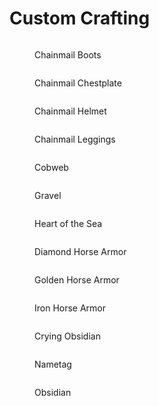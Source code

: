 # Custom Crafting

<div>

<figure><img src="../.gitbook/assets/chainmailboots.jpg" alt=""><figcaption><p>Chainmail Boots</p></figcaption></figure>

 

<figure><img src="../.gitbook/assets/chainmailchestplate.jpg" alt=""><figcaption><p>Chainmail Chestplate</p></figcaption></figure>

 

<figure><img src="../.gitbook/assets/chainmailhelmet.jpg" alt=""><figcaption><p>Chainmail Helmet</p></figcaption></figure>

 

<figure><img src="../.gitbook/assets/chainmailleggings.jpg" alt=""><figcaption><p>Chainmail Leggings</p></figcaption></figure>

 

<figure><img src="../.gitbook/assets/cobweb.jpg" alt=""><figcaption><p>Cobweb</p></figcaption></figure>

 

<figure><img src="../.gitbook/assets/gravel.png" alt=""><figcaption><p>Gravel</p></figcaption></figure>

 

<figure><img src="../.gitbook/assets/heartofthesea.jpg" alt=""><figcaption><p>Heart of the Sea</p></figcaption></figure>

 

<figure><img src="../.gitbook/assets/horsearmordiamond.jpg" alt=""><figcaption><p>Diamond Horse Armor</p></figcaption></figure>

 

<figure><img src="../.gitbook/assets/horsearmorgold.jpg" alt=""><figcaption><p>Golden Horse Armor</p></figcaption></figure>

 

<figure><img src="../.gitbook/assets/horsearmoriron.jpg" alt=""><figcaption><p>Iron Horse Armor</p></figcaption></figure>

 

<figure><img src="../.gitbook/assets/cryingobsidian.jpg" alt=""><figcaption><p>Crying Obsidian</p></figcaption></figure>

 

<figure><img src="../.gitbook/assets/nametag.jpg" alt=""><figcaption><p>Nametag</p></figcaption></figure>

 

<figure><img src="../.gitbook/assets/obsidian.jpg" alt=""><figcaption><p>Obsidian</p></figcaption></figure>

</div>
